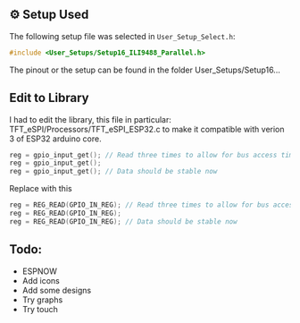 

## ⚙️ Setup Used

The following setup file was selected in `User_Setup_Select.h`:

```cpp
#include <User_Setups/Setup16_ILI9488_Parallel.h>
```

The pinout or the setup can be found in the folder User_Setups/Setup16...

## Edit to Library
I had to edit the library, this file in particular: TFT_eSPI/Processors/TFT_eSPI_ESP32.c to make it compatible with verion 3 of ESP32 arduino core.

```cpp
reg = gpio_input_get(); // Read three times to allow for bus access time
reg = gpio_input_get();
reg = gpio_input_get(); // Data should be stable now

```

Replace with this

```cpp
reg = REG_READ(GPIO_IN_REG); // Read three times to allow for bus access time
reg = REG_READ(GPIO_IN_REG);
reg = REG_READ(GPIO_IN_REG); // Data should be stable now
```

## Todo:
- ESPNOW
- Add icons
- Add some designs
- Try graphs
- Try touch
